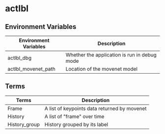 # actlbl

## Environment Variables

| Environment Variables | Description                                  |
|-----------------------|----------------------------------------------|
| actlbl_dbg            | Whether the application is run in debug mode |
| actlbl_movenet_path   | Location of the movenet model                |

## Terms

| Terms         | Description                                  |
|---------------|----------------------------------------------|
| Frame         | A list of keypoints data returned by movenet |
| History       | A list of "frame" over time                  |
| History_group | History grouped by its label                 |